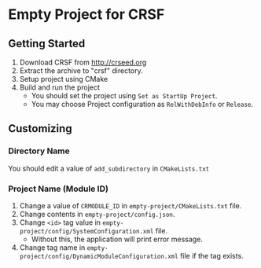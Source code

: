 # Empty Project for CRSF

## Getting Started
1. Download CRSF from http://crseed.org
2. Extract the archive to "crsf" directory.
3. Setup project using CMake
4. Build and run the project
   - You should set the project using `Set as StartUp Project`.
   - You may choose Project configuration as `RelWithDebInfo` or `Release`.


## Customizing
### Directory Name
You should edit a value of `add_subdirectory` in `CMakeLists.txt`

### Project Name (Module ID)
1. Change a value of `CRMODULE_ID` in `empty-project/CMakeLists.txt` file.
2. Change contents in `empty-project/config.json`.
3. Change `<id>` tag value in `empty-project/config/SystemConfiguration.xml` file.
   - Without this, the application will print error message.
4. Change tag name in `empty-project/config/DynamicModuleConfiguration.xml` file if the tag exists.
